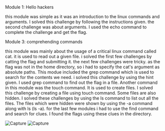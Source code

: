 
Module 1: Hello hackers

this module was simple as it was an introduction to the linux commands and arguments. I solved this challenge by following the instructions given. 
the second challenge was about arguments. I used the echo command to complete the challenge and get the flag.

Module 3: comprehending commands

this module was mainly about the usage of a critical linux command called cat. 
it is used to read out a given file.
i solved the first few challenges by catting the flag and submitting it.
the next few challenges were tricky. as the flag was not in the home directory, so i had to specify the cat's argument as absolute paths.
This modue included the grep command which is used to search for the contents we need.
i solved this challenge by using the hint given. I used grep command to find out the flag in a file.
Another command in this module was the touch command. It is used to create files. I solved this challenge by creating a file using touch command. 
Some files are also hidden. I solved these challenges by using the ls command to list out all the files. The files which were hidden were shown by using the -a command along with ls (ls -a).
for the last few modules i had to use the find command and search for clues. I found the flags using these clues in the directory.

![Capture](https://github.com/user-attachments/assets/2fb7023d-3715-4359-b1b7-ca1ef99ceec7)
![Capture](https://github.com/user-attachments/assets/7a731ad6-2ca1-4df4-9e9c-16c96afd56c0)
